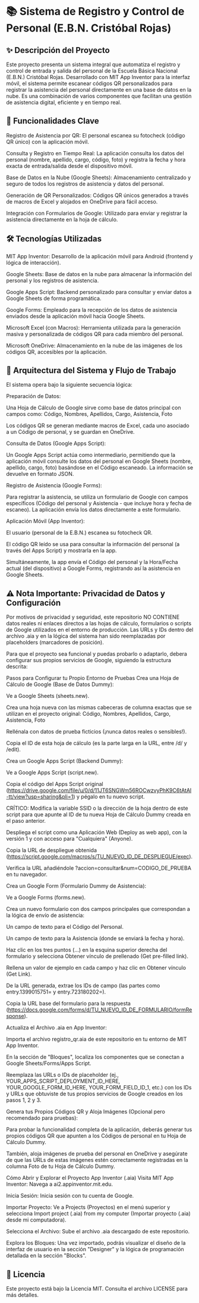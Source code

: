 # 📚 Sistema de Registro y Control de Personal (E.B.N. Cristóbal Rojas)

## ✨ Descripción del Proyecto
Este proyecto presenta un sistema integral que automatiza el registro y control de entrada y salida del personal de la Escuela Básica Nacional (E.B.N.) Cristóbal Rojas. Desarrollado con MIT App Inventor para la interfaz móvil, el sistema permite escanear códigos QR personalizados para registrar la asistencia del personal directamente en una base de datos en la nube. Es una combinación de varios componentes que facilitan una gestión de asistencia digital, eficiente y en tiempo real.

## 🚀 Funcionalidades Clave
Registro de Asistencia por QR: El personal escanea su fotocheck (código QR único) con la aplicación móvil.

Consulta y Registro en Tiempo Real: La aplicación consulta los datos del personal (nombre, apellido, cargo, código, foto) y registra la fecha y hora exacta de entrada/salida desde el dispositivo móvil.

Base de Datos en la Nube (Google Sheets): Almacenamiento centralizado y seguro de todos los registros de asistencia y datos del personal.

Generación de QR Personalizados: Códigos QR únicos generados a través de macros de Excel y alojados en OneDrive para fácil acceso.

Integración con Formularios de Google: Utilizado para enviar y registrar la asistencia directamente en la hoja de cálculo.

## 🛠️ Tecnologías Utilizadas
MIT App Inventor: Desarrollo de la aplicación móvil para Android (frontend y lógica de interacción).

Google Sheets: Base de datos en la nube para almacenar la información del personal y los registros de asistencia.

Google Apps Script: Backend personalizado para consultar y enviar datos a Google Sheets de forma programática.

Google Forms: Empleado para la recepción de los datos de asistencia enviados desde la aplicación móvil hacia Google Sheets.

Microsoft Excel (con Macros): Herramienta utilizada para la generación masiva y personalizada de códigos QR para cada miembro del personal.

Microsoft OneDrive: Almacenamiento en la nube de las imágenes de los códigos QR, accesibles por la aplicación.

## 🔗 Arquitectura del Sistema y Flujo de Trabajo
El sistema opera bajo la siguiente secuencia lógica:

Preparación de Datos:

Una Hoja de Cálculo de Google sirve como base de datos principal con campos como: Código, Nombres, Apellidos, Cargo, Asistencia, Foto

Los códigos QR se generan mediante macros de Excel, cada uno asociado a un Código de personal, y se guardan en OneDrive.

Consulta de Datos (Google Apps Script):

Un Google Apps Script actúa como intermediario, permitiendo que la aplicación móvil consulte los datos del personal en Google Sheets (nombre, apellido, cargo, foto) basándose en el Código escaneado. La información se devuelve en formato JSON.

Registro de Asistencia (Google Forms):

Para registrar la asistencia, se utiliza un formulario de Google con campos específicos (Código del personal y Asistencia - que incluye hora y fecha de escaneo). La aplicación envía los datos directamente a este formulario.

Aplicación Móvil (App Inventor):

El usuario (personal de la E.B.N.) escanea su fotocheck QR.

El código QR leído se usa para consultar la información del personal (a través del Apps Script) y mostrarla en la app.

Simultáneamente, la app envía el Código del personal y la Hora/Fecha actual (del dispositivo) a Google Forms, registrando así la asistencia en Google Sheets.

## ⚠️ Nota Importante: Privacidad de Datos y Configuración
Por motivos de privacidad y seguridad, este repositorio NO CONTIENE datos reales ni enlaces directos a las hojas de cálculo, formularios o scripts de Google utilizados en el entorno de producción. Las URLs y IDs dentro del archivo .aia y en la lógica del sistema han sido reemplazadas por placeholders (marcadores de posición).

Para que el proyecto sea funcional y puedas probarlo o adaptarlo, debera configurar sus propios servicios de Google, siguiendo la estructura descrita:

Pasos para Configurar tu Propio Entorno de Pruebas
Crea una Hoja de Cálculo de Google (Base de Datos Dummy):

Ve a Google Sheets (sheets.new).

Crea una hoja nueva con las mismas cabeceras de columna exactas que se utilizan en el proyecto original: Código, Nombres, Apellidos, Cargo, Asistencia, Foto

Rellénala con datos de prueba ficticios (¡nunca datos reales o sensibles!).

Copia el ID de esta hoja de cálculo (es la parte larga en la URL, entre /d/ y /edit).

Crea un Google Apps Script (Backend Dummy):

Ve a Google Apps Script (script.new).

Copia el código del Apps Script original (https://drive.google.com/file/u/0/d/11JT6SNGWm56ROCwzvyPhK9C6tAtAl-tt/view?usp=sharing&pli=1) y pégalo en tu nuevo script.

CRÍTICO: Modifica la variable SSID o la dirección de la hoja dentro de este script para que apunte al ID de tu nueva Hoja de Cálculo Dummy creada en el paso anterior.

Despliega el script como una Aplicación Web (Deploy as web app), con la versión 1 y con acceso para "Cualquiera" (Anyone).

Copia la URL de despliegue obtenida (https://script.google.com/macros/s/TU_NUEVO_ID_DE_DESPLIEGUE/exec).

Verifica la URL añadiéndole ?accion=consultar&num=CODIGO_DE_PRUEBA en tu navegador.

Crea un Google Form (Formulario Dummy de Asistencia):

Ve a Google Forms (forms.new).

Crea un nuevo formulario con dos campos principales que correspondan a la lógica de envío de asistencia:

Un campo de texto para el Código del Personal.

Un campo de texto para la Asistencia (donde se enviará la fecha y hora).

Haz clic en los tres puntos (...) en la esquina superior derecha del formulario y selecciona Obtener vínculo de prellenado (Get pre-filled link).

Rellena un valor de ejemplo en cada campo y haz clic en Obtener vínculo (Get Link).

De la URL generada, extrae los IDs de campo (las partes como entry.1399015751= y entry.723180202=).

Copia la URL base del formulario para la respuesta (https://docs.google.com/forms/d/TU_NUEVO_ID_DE_FORMULARIO/formResponse).

Actualiza el Archivo .aia en App Inventor:

Importa el archivo registro_qr.aia de este repositorio en tu entorno de MIT App Inventor.

En la sección de "Bloques", localiza los componentes que se conectan a Google Sheets/Forms/Apps Script.

Reemplaza las URLs o IDs de placeholder (ej., YOUR_APPS_SCRIPT_DEPLOYMENT_ID_HERE, YOUR_GOOGLE_FORM_ID_HERE, YOUR_FORM_FIELD_ID_1, etc.) con los IDs y URLs que obtuviste de tus propios servicios de Google creados en los pasos 1, 2 y 3.

Genera tus Propios Códigos QR y Aloja Imágenes (Opcional pero recomendado para pruebas):

Para probar la funcionalidad completa de la aplicación, deberás generar tus propios códigos QR que apunten a los Códigos de personal en tu Hoja de Cálculo Dummy.

También, aloja imágenes de prueba del personal en OneDrive y asegúrate de que las URLs de estas imágenes estén correctamente registradas en la columna Foto de tu Hoja de Cálculo Dummy.

Cómo Abrir y Explorar el Proyecto App Inventor (.aia)
Visita MIT App Inventor: Navega a ai2.appinventor.mit.edu.

Inicia Sesión: Inicia sesión con tu cuenta de Google.

Importar Proyecto: Ve a Projects (Proyectos) en el menú superior y selecciona Import project (.aia) from my computer (Importar proyecto (.aia) desde mi computadora).

Selecciona el Archivo: Sube el archivo .aia descargado de este repositorio.

Explora los Bloques: Una vez importado, podrás visualizar el diseño de la interfaz de usuario en la sección "Designer" y la lógica de programación detallada en la sección "Blocks".

## 📄 Licencia
Este proyecto está bajo la Licencia MIT. Consulta el archivo LICENSE para más detalles.

